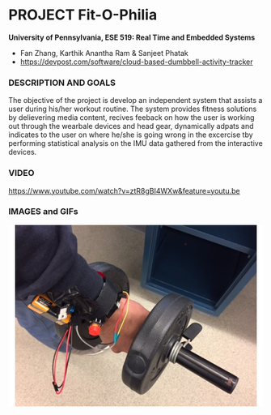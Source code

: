 PROJECT Fit-O-Philia
============

**University of Pennsylvania, ESE 519: Real Time and Embedded Systems**

* Fan Zhang, Karthik Anantha Ram & Sanjeet Phatak
* https://devpost.com/software/cloud-based-dumbbell-activity-tracker

### DESCRIPTION AND GOALS
The objective of the project is develop an  independent system that assists a user during his/her workout routine. The system provides fitness solutions by delievering media content, recives feeback on how the user is working out through the wearbale devices and head gear, dynamically adpats and indicates to the user on where he/she is going wrong in the excercise tby performing statistical analysis on the IMU data gathered from the interactive devices.

### VIDEO
https://www.youtube.com/watch?v=ztR8gBI4WXw&feature=youtu.be

### IMAGES and GIFs
![](images/dumbbells.jpg)


